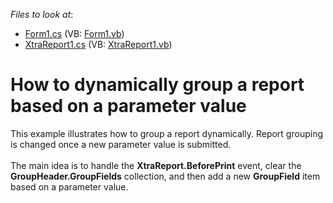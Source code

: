 <!-- default file list -->
*Files to look at*:

* [Form1.cs](./CS/WindowsFormsApplication1/Form1.cs) (VB: [Form1.vb](./VB/WindowsFormsApplication1/Form1.vb))
* [XtraReport1.cs](./CS/WindowsFormsApplication1/XtraReport1.cs) (VB: [XtraReport1.vb](./VB/WindowsFormsApplication1/XtraReport1.vb))
<!-- default file list end -->
# How to dynamically group a report based on a parameter value


This example illustrates how to group a report dynamically. Report grouping is changed once a new parameter value is submitted.<br><br>The main idea is to handle the <strong>XtraReport.BeforePrint</strong> event, clear the <strong>GroupHeader.GroupFields</strong> collection, and then add a new <strong>GroupField</strong> item based on a parameter value.

<br/>


